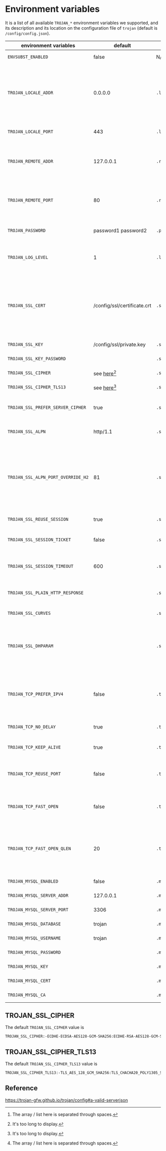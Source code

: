 # Environment variables

It is a list of all available `TROJAN_*` environment variables we supported, and its description and its location on the configuration file of `trojan` (default is `/config/config.json`).

| environment variables             | default   | location                      | description                                                                                                                                               |
|-----------------------------------|-----------|-------------------------------|-----------------------------------------------------------------------------------------------------------------------------------------------------------|
| `ENVSUBST_ENABLED`                | false     | N/A                           | Whether to turn on.`envsubst`                                                                                                                             |
| `TROJAN_LOCALE_ADDR`              | 0.0.0.0   | `.local_addr`                 | trojan server will be bound to the specified interface. Feel free to change this to :: or other addresses, if you know what you are doing.                |
| `TROJAN_LOCALE_PORT`              | 443       | `.local_port`                 | trojan server will be bound to this port                                                                                                                  |
| `TROJAN_REMOTE_ADDR`              | 127.0.0.1 | `.remote_addr`                | the endpoint address that trojan server will connect to when encountering [other protocols][other-protocols]                                              |
| `TROJAN_REMOTE_PORT`              | 80        | `.remote_port`                | the endpoint port that trojan server will connect when encountering [other protocols][other-protocols]                                                    |
| `TROJAN_PASSWORD`                 | password1 password2 | `.password`         | an array of passwords used for verification[^1]                                                                                                           |
| `TROJAN_LOG_LEVEL`                | 1         | `.log_level`                  | how much log to dump. 0: ALL; 1: INFO; 2: WARN; 3: ERROR; 4: FATAL; 5: OFF.                                                                               |
| `TROJAN_SSL_CERT`                 | /config/ssl/certificate.crt | `.ssl.cert` | server certificate **STRONGLY RECOMMENDED TO BE SIGNED BY A CA.** It’s preferred to use the full chain certificate here instead of the certificate alone. |
| `TROJAN_SSL_KEY`                  | /config/ssl/private.key | `.ssl.key`      | private key file for encryption                                                                                                                           |
| `TROJAN_SSL_KEY_PASSWORD`         |           | `.ssl.key_password`           | password of the private key file                                                                                                                          |
| `TROJAN_SSL_CIPHER`               | see [here][trojan_ssl_cipher][^2] | `.ssl.cipher` | a cipher list to use                                                                                                                              |
| `TROJAN_SSL_CIPHER_TLS13`         | see [here][trojan_ssl_cipher_tls13][^2] | `.ssl.cipher_tls13` | a cipher list for TLS 1.3 to use                                                                                                      |
| `TROJAN_SSL_PREFER_SERVER_CIPHER` | true      | `.ssl.prefer_server_cipher`   | whether to prefer server cipher list in a connection                                                                                                      |
| `TROJAN_SSL_ALPN`                 | http/1.1  | `.ssl.alpn`                   | a list of `ALPN` protocols to reply [^1]                                                                                                                  |
| `TROJAN_SSL_ALPN_PORT_OVERRIDE_H2` | 81       | `.ssl.alpn_port_override.h2`  | overrides the remote port to the specified value if an `ALPN` is matched. Useful for running NGINX with HTTP/1.1 and HTTP/2 Cleartext on different ports. |
| `TROJAN_SSL_REUSE_SESSION`        | true      | `.ssl.reuse_session`          | whether to reuse `SSL` session                                                                                                                            |
| `TROJAN_SSL_SESSION_TICKET`       | false     | `.ssl.session_ticket`         | whether to use session tickets for session resumption                                                                                                     |
| `TROJAN_SSL_SESSION_TIMEOUT`      | 600       | `.ssl.session_timeout`        | if `reuse_session` is set to true, specify `SSL` session timeout                                                                                          |
| `TROJAN_SSL_PLAIN_HTTP_RESPONSE`  |           | `.ssl.plain_http_response`    | respond to plain http request with this file (raw TCP)                                                                                                    |
| `TROJAN_SSL_CURVES`               |           | `.ssl.curves`                 | `ECC` curves to use                                                                                                                                       |
| `TROJAN_SSL_DHPARAM`              |           | `.ssl.dhparam`                | if left blank, default (RFC 3526) dhparam will be used, otherwise the specified dhparam file will be used                                                 |
| `TROJAN_TCP_PREFER_IPV4`          | false     | `.tcp.prefer_ipv4`            | whether to connect to the IPv4 address when there are both IPv6 and IPv4 addresses for a domain                                                           |
| `TROJAN_TCP_NO_DELAY`             | true      | `.tcp.no_delay`               | whether to disable Nagle’s algorithm                                                                                                                      |
| `TROJAN_TCP_KEEP_ALIVE`           | true      | `.tcp.keep_alive`             | whether to enable TCP Keep Alive                                                                                                                          |
| `TROJAN_TCP_REUSE_PORT`           | false     | `.tcp.reuse_port`             | whether to enable TCP port reuse (kernel support required)                                                                                                |
| `TROJAN_TCP_FAST_OPEN`            | false     | `.tcp.fast_open`              | whether to enable TCP Fast Open (kernel support required)                                                                                                 |
| `TROJAN_TCP_FAST_OPEN_QLEN`       | 20        | `.tcp.fast_open_qlen`         | the server’s limit on the size of the queue of TFO requests that have not yet completed the three-way handshake                                           |
| `TROJAN_MYSQL_ENABLED`            | false     | `.mysql.enabled`              | see [Authenticator]                                                                                                                                       |
| `TROJAN_MYSQL_SERVER_ADDR`        | 127.0.0.1 | `.mysql.server_addr`          | see [Authenticator]                                                                                                                                       |
| `TROJAN_MYSQL_SERVER_PORT`        | 3306      | `.mysql.server_port`          | see [Authenticator]                                                                                                                                       |
| `TROJAN_MYSQL_DATABASE`           | trojan    | `.mysql.database`             | see [Authenticator]                                                                                                                                       |
| `TROJAN_MYSQL_USERNAME`           | trojan    | `.mysql.username`             | see [Authenticator]                                                                                                                                       |
| `TROJAN_MYSQL_PASSWORD`           |           | `.mysql.password`             | see [Authenticator]                                                                                                                                       |
| `TROJAN_MYSQL_KEY`                |           | `.mysql.key`                  | see [Authenticator]                                                                                                                                       |
| `TROJAN_MYSQL_CERT`               |           | `.mysql.cert`                 | see [Authenticator]                                                                                                                                       |
| `TROJAN_MYSQL_CA`                 |           | `.mysql.ca`                   | see [Authenticator]                                                                                                                                       |

## TROJAN_SSL_CIPHER

The default `TROJAN_SSL_CIPHER` value is

```txt
TROJAN_SSL_CIPHER:-ECDHE-ECDSA-AES128-GCM-SHA256:ECDHE-RSA-AES128-GCM-SHA256:ECDHE-ECDSA-AES256-GCM-SHA384:ECDHE-RSA-AES256-GCM-SHA384:ECDHE-ECDSA-CHACHA20-POLY1305:ECDHE-RSA-CHACHA20-POLY1305:DHE-RSA-AES128-GCM-SHA256:DHE-RSA-AES256-GCM-SHA384
```

## TROJAN_SSL_CIPHER_TLS13

The default `TROJAN_SSL_CIPHER_TLS13` value is

```txt
TROJAN_SSL_CIPHER_TLS13:-TLS_AES_128_GCM_SHA256:TLS_CHACHA20_POLY1305_SHA256:TLS_AES_256_GCM_SHA384
```

## Reference

<https://trojan-gfw.github.io/trojan/config#a-valid-serverjson>

<!-- footnote -->

[^1]: The array / list here is separated through spaces.
[^2]: It's too long to display.

<!-- links -->

[other-protocols]: https://trojan-gfw.github.io/trojan/protocol#other-protocols
[Authenticator]: https://trojan-gfw.github.io/trojan/authenticator
[trojan_ssl_cipher]: #trojan_ssl_cipher
[trojan_ssl_cipher_tls13]: #trojan_ssl_cipher_tls13
